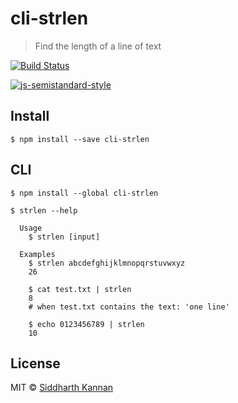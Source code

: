 # cli-strlen

> Find the length of a line of text

[![Build Status](https://travis-ci.org/icyflame/cli-strlen.svg?branch=master)](https://travis-ci.org/icyflame/cli-strlen)

[![js-semistandard-style](https://img.shields.io/badge/code%20style-semistandard-brightgreen.svg)](https://github.com/Flet/semistandard)


## Install

```
$ npm install --save cli-strlen
```

## CLI

```
$ npm install --global cli-strlen
```
```
$ strlen --help

  Usage
    $ strlen [input]

  Examples
    $ strlen abcdefghijklmnopqrstuvwxyz
    26

    $ cat test.txt | strlen
    8
    # when test.txt contains the text: 'one line'

    $ echo 0123456789 | strlen
    10
```


## License

MIT © [Siddharth Kannan](http://icyflame.github.io)
